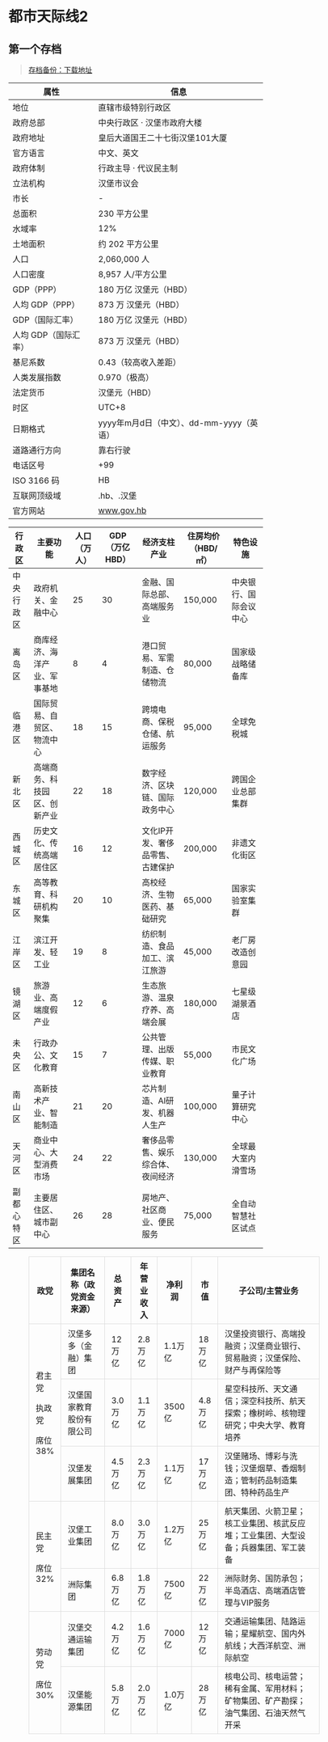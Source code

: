# 都市天际线2

## 第一个存档

> [存档备份：下载地址]()

| 属性                      | 信息                                      |
|---------------------------|-------------------------------------------|
| 地位                      | 直辖市级特别行政区                        |
| 政府总部                  | 中央行政区 · 汉堡市政府大楼              |
| 政府地址                  | 皇后大道国王二十七街汉堡101大厦          |
| 官方语言                  | 中文、英文                                |
| 政府体制                  | 行政主导 · 代议民主制                    |
| 立法机构                  | 汉堡市议会                               |
| 市长                      | -                                         |
| 总面积                    | 230 平方公里                             |
| 水域率                    | 12%                                      |
| 土地面积                  | 约 202 平方公里                          |
| 人口                      | 2,060,000 人                             |
| 人口密度                  | 8,957 人/平方公里                        |
| GDP（PPP）                | 180 万亿 汉堡元（HBD）                   |
| 人均 GDP（PPP）           | 873 万 汉堡元（HBD）                     |
| GDP（国际汇率）           | 180 万亿 汉堡元（HBD）                   |
| 人均 GDP（国际汇率）      | 873 万 汉堡元（HBD）                     |
| 基尼系数                  | 0.43（较高收入差距）                     |
| 人类发展指数              | 0.970（极高）                            |
| 法定货币                  | 汉堡元（HBD）                            |
| 时区                      | UTC+8                                    |
| 日期格式                  | yyyy年m月d日（中文）、dd-mm-yyyy（英语） |
| 道路通行方向              | 靠右行驶                                 |
| 电话区号                  | +99                                      |
| ISO 3166 码               | HB                                       |
| 互联网顶级域              | .hb、.汉堡                               |
| 官方网站                  | www.gov.hb                               |

| 行政区        | 主要功能                  | 人口（万人） | GDP（万亿 HBD） | 经济支柱产业                     | 住房均价（HBD/㎡） | 特色设施                     |
|---------------|---------------------------|--------------|------------------|----------------------------------|--------------------|------------------------------|
| 中央行政区     | 政府机关、金融中心        | 25           | 30               | 金融、国际总部、高端服务业       | 150,000           | 中央银行、国际会议中心       |
| 离岛区        | 商库经济、海洋产业、军事基地 | 8            | 4                | 港口贸易、军需制造、仓储物流     | 80,000            | 国家级战略储备库             |
| 临港区        | 国际贸易、自贸区、物流中心 | 18           | 15               | 跨境电商、保税仓储、航运服务     | 95,000            | 全球免税城                   |
| 新北区        | 高端商务、科技园区、创新产业 | 22           | 18               | 数字经济、区块链、国际政务中心   | 120,000           | 跨国企业总部集群             |
| 西城区        | 历史文化、传统高端居住区   | 16           | 12               | 文化IP开发、奢侈品零售、古建保护 | 200,000           | 非遗文化街区                 |
| 东城区        | 高等教育、科研机构聚集     | 20           | 10               | 高校经济、生物医药、基础研究     | 65,000            | 国家实验室集群               |
| 江岸区        | 滨江开发、轻工业           | 19           | 8                | 纺织制造、食品加工、滨江旅游     | 45,000            | 老厂房改造创意园             |
| 镜湖区        | 旅游业、高端度假产业       | 12           | 6                | 生态旅游、温泉疗养、高端会展     | 180,000           | 七星级湖景酒店               |
| 未央区        | 行政办公、文化教育         | 15           | 7                | 公共管理、出版传媒、职业教育     | 55,000            | 市民文化广场                 |
| 南山区        | 高新技术产业、智能制造     | 21           | 20               | 芯片制造、AI研发、机器人生产     | 100,000           | 量子计算研究中心             |
| 天河区        | 商业中心、大型消费市场     | 24           | 22               | 奢侈品零售、娱乐综合体、夜间经济 | 130,000           | 全球最大室内滑雪场           |
| 副都心特区    | 主要居住区、城市副中心     | 26           | 28               | 房地产、社区商业、便民服务       | 75,000            | 全自动智慧社区试点           |

<figure class="table" style="width:114.31%;">
      <table class="ck-table-resized">
        <colgroup>
          <col style="width:7.05%;">
            <col style="width:17.47%;">
              <col style="width:6.39%;">
                <col style="width:8.3%;">
                  <col style="width:6.46%;">
                    <col style="width:6.46%;">
                      <col style="width:47.87%;">
        </colgroup>
        <thead>
          <tr>
            <th style="border:1px solid rgb(221, 221, 221);padding:6px 13px;"><strong>政党</strong>
            </th>
            <th style="border:1px solid rgb(221, 221, 221);padding:6px 13px;"><strong>集团名称（政党资金来源）</strong>
            </th>
            <th style="border:1px solid rgb(221, 221, 221);padding:6px 13px;"><strong>总资产</strong>
            </th>
            <th style="border:1px solid rgb(221, 221, 221);padding:6px 13px;"><strong>年营业收入</strong>
            </th>
            <th style="border:1px solid rgb(221, 221, 221);padding:6px 13px;"><strong>净利润</strong>
            </th>
            <th style="border:1px solid rgb(221, 221, 221);padding:6px 13px;"><strong>市值</strong>
            </th>
            <th style="border:1px solid rgb(221, 221, 221);padding:6px 13px;"><strong>子公司/主营业务</strong>
            </th>
          </tr>
        </thead>
        <tbody>
          <tr>
            <td style="border:1px solid rgb(221, 221, 221);padding:6px 13px;" rowspan="3">
              <p>君主党</p>
              <p>执政党</p>
              <p>席位38%</p>
            </td>
            <td style="border:1px solid rgb(221, 221, 221);padding:6px 13px;">汉堡多多（金融）集团</td>
            <td style="border:1px solid rgb(221, 221, 221);padding:6px 13px;">12万亿</td>
            <td style="border:1px solid rgb(221, 221, 221);padding:6px 13px;">2.8万亿</td>
            <td style="border:1px solid rgb(221, 221, 221);padding:6px 13px;">1.1万亿</td>
            <td style="border:1px solid rgb(221, 221, 221);padding:6px 13px;">18万亿</td>
            <td style="border:1px solid rgb(221, 221, 221);padding:6px 13px;">汉堡投资银行、高端投融资；汉堡商业银行、贸易融资；汉堡保险、财产与再保险等</td>
          </tr>
          <tr>
            <td style="border:1px solid rgb(221, 221, 221);padding:6px 13px;">汉堡国家教育股份有限公司</td>
            <td style="border:1px solid rgb(221, 221, 221);padding:6px 13px;">3.0万亿</td>
            <td style="border:1px solid rgb(221, 221, 221);padding:6px 13px;">1.1万亿</td>
            <td style="border:1px solid rgb(221, 221, 221);padding:6px 13px;">3500亿</td>
            <td style="border:1px solid rgb(221, 221, 221);padding:6px 13px;">4.8万亿</td>
            <td style="border:1px solid rgb(221, 221, 221);padding:6px 13px;">星空科技所、天文通信；深空科技所、航天探索；橡树岭、核物理研究；中央大学、教育培养</td>
          </tr>
          <tr>
            <td style="border:1px solid rgb(221, 221, 221);padding:6px 13px;">汉堡发展集团</td>
            <td style="border:1px solid rgb(221, 221, 221);padding:6px 13px;">4.5万亿</td>
            <td style="border:1px solid rgb(221, 221, 221);padding:6px 13px;">2.3万亿</td>
            <td style="border:1px solid rgb(221, 221, 221);padding:6px 13px;">1.1万亿</td>
            <td style="border:1px solid rgb(221, 221, 221);padding:6px 13px;">17万亿</td>
            <td style="border:1px solid rgb(221, 221, 221);padding:6px 13px;">汉堡赌场、博彩与洗钱；汉堡烟草、香烟制造；管制药品制造集团、特种药品生产</td>
          </tr>
          <tr>
            <td style="border:1px solid rgb(221, 221, 221);padding:6px 13px;" rowspan="2">
              <p>民主党</p>
              <p>席位32%</p>
            </td>
            <td style="border:1px solid rgb(221, 221, 221);padding:6px 13px;">汉堡工业集团</td>
            <td style="border:1px solid rgb(221, 221, 221);padding:6px 13px;">8.0万亿</td>
            <td style="border:1px solid rgb(221, 221, 221);padding:6px 13px;">3.0万亿</td>
            <td style="border:1px solid rgb(221, 221, 221);padding:6px 13px;">1.2万亿</td>
            <td style="border:1px solid rgb(221, 221, 221);padding:6px 13px;">25万亿</td>
            <td style="border:1px solid rgb(221, 221, 221);padding:6px 13px;">航天集团、火箭卫星；核工业集团、核武反应堆；工业集团、大型设备；兵器集团、军工装备</td>
          </tr>
          <tr>
            <td style="border:1px solid rgb(221, 221, 221);padding:6px 13px;">洲际集团</td>
            <td style="border:1px solid rgb(221, 221, 221);padding:6px 13px;">6.8万亿</td>
            <td style="border:1px solid rgb(221, 221, 221);padding:6px 13px;">1.8万亿</td>
            <td style="border:1px solid rgb(221, 221, 221);padding:6px 13px;">7500亿</td>
            <td style="border:1px solid rgb(221, 221, 221);padding:6px 13px;">22万亿</td>
            <td style="border:1px solid rgb(221, 221, 221);padding:6px 13px;">洲际财务、国防承包；半岛酒店、高端酒店管理与VIP服务</td>
          </tr>
          <tr>
            <td style="border:1px solid rgb(221, 221, 221);padding:6px 13px;" rowspan="2">
              <p>劳动党</p>
              <p>席位30%</p>
            </td>
            <td style="border:1px solid rgb(221, 221, 221);padding:6px 13px;">汉堡交通运输集团</td>
            <td style="border:1px solid rgb(221, 221, 221);padding:6px 13px;">4.2万亿</td>
            <td style="border:1px solid rgb(221, 221, 221);padding:6px 13px;">1.6万亿</td>
            <td style="border:1px solid rgb(221, 221, 221);padding:6px 13px;">7000亿</td>
            <td style="border:1px solid rgb(221, 221, 221);padding:6px 13px;">12万亿</td>
            <td style="border:1px solid rgb(221, 221, 221);padding:6px 13px;">交通运输集团、陆路运输；星耀航空、国内外航线；大西洋航空、洲际航空</td>
          </tr>
          <tr>
            <td style="border:1px solid rgb(221, 221, 221);padding:6px 13px;">汉堡能源集团</td>
            <td style="border:1px solid rgb(221, 221, 221);padding:6px 13px;">5.8万亿</td>
            <td style="border:1px solid rgb(221, 221, 221);padding:6px 13px;">2.0万亿</td>
            <td style="border:1px solid rgb(221, 221, 221);padding:6px 13px;">1.0万亿</td>
            <td style="border:1px solid rgb(221, 221, 221);padding:6px 13px;">28万亿</td>
            <td style="border:1px solid rgb(221, 221, 221);padding:6px 13px;">核电公司、核电运营；稀有金属、军用材料；矿物集团、矿产勘探；油气集团、石油天然气开采</td>
          </tr>
        </tbody>
      </table>
    </figure>
